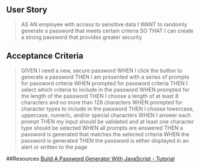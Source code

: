 ## User Story
> AS AN employee with access to sensitive data
> I WANT to randomly generate a password that meets certain criteria
> SO THAT I can create a strong password that provides greater security

## Acceptance Criteria
> GIVEN I need a new, secure password
> WHEN I click the button to generate a password
> THEN I am presented with a series of prompts for password criteria
> WHEN prompted for password criteria
> THEN I select which criteria to include in the password
> WHEN prompted for the length of the password
> THEN I choose a length of at least 8 characters and no more than 128 characters
> WHEN prompted for character types to include in the password
> THEN I choose lowercase, uppercase, numeric, and/or special characters
> WHEN I answer each prompt
> THEN my input should be validated and at least one character type should be selected
> WHEN all prompts are answered
> THEN a password is generated that matches the selected criteria
> WHEN the password is generated
> THEN the password is either displayed in an alert or written to the page



##Resources
[Build A Password Generator With JavaScript - Tutorial](https://www.youtube.com/watch?v=iKo9pDKKHnc)
